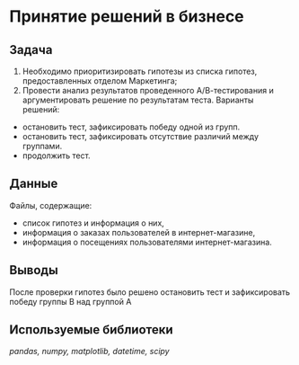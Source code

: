 # Принятие решений в бизнесе

## Задача

1. Необходимо приоритизировать гипотезы из списка гипотез, предоставленных отделом Маркетинга;
2. Провести анализ результатов проведенного А/В-тестирования и аргументировать решение по результатам теста.
Варианты решений:
- остановить тест, зафиксировать победу одной из групп.
- остановить тест, зафиксировать отсутствие различий между группами.
- продолжить тест.

## Данные
Файлы, содержащие:
- список гипотез и информация о них, 
- информация о заказах пользователей в интернет-магазине,
- информация о посещениях пользователями интернет-магазина.

## Выводы
После проверки гипотез было решено остановить тест и зафиксировать победу группы B над группой A

## Используемые библиотеки
*pandas, numpy, matplotlib, datetime, scipy*
